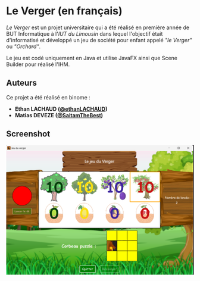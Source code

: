 
# Le Verger (en français)

*Le Verger* est un projet universitaire qui a été réalisé en première année de BUT Informatique à l'*IUT du Limousin* dans lequel l'objectif était d'informatisé et développé un jeu de société pour enfant appelé *"le Verger"* ou *"Orchard"*.

Le jeu est codé uniquement en Java et utilise JavaFX ainsi que Scene Builder pour réalisé l'IHM.
## Auteurs
Ce projet a été réalisé en binome : 
* **Ethan LACHAUD ([@ethanLACHAUD](https://github.com/EthanLACHAUD))**
* **Matias DEVEZE ([@SaitamTheBest](https://github.com/SaitamTheBest))**

## Screenshot

![capture-leverger](https://github.com/SaitamTheBest/LeVerger/blob/master/images-readme/capture-le-verger.png?raw=true)

